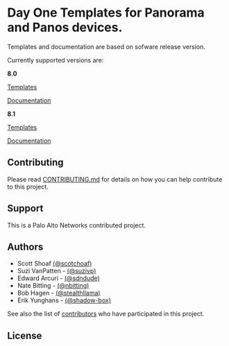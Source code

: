 # Day One Templates for Panorama and Panos devices.

Templates and documentation are based on sofware release version.

Currently supported versions are:

**8.0**

[Templates](https://github.com/PaloAltoNetworks/iron-skillet/tree/panos_v8.0)


[Documentation](https://iron-skillet.readthedocs.io/en/panos_v8.0/)


**8.1**

[Templates](https://github.com/PaloAltoNetworks/iron-skillet/tree/panos_v8.1)


[Documentation](https://iron-skillet.readthedocs.io/en/panos_v8.1/)



## Contributing
Please read [CONTRIBUTING.md](https://github.com/PaloAltoNetworks/iron-skillet/blob/master/CONTRIBUTING.md) for details on how you can help contribute to this project.


## Support
This is a Palo Alto Networks contributed project.


## Authors

* Scott Shoaf [(@scotchoaf)](https://github.com/scotchoaf)
* Suzi VanPatten - [(@suzivp)](https://github.com/suzivp)
* Edward Arcuri - [(@sdndude)](https://github.com/sdndude)
* Nate Bitting - [(@nbitting)](https://github.com/nbitting)
* Bob Hagen - [(@stealthllama)](https://github.com/stealthllama)
* Erik Yunghans - [(@shadow-box)](https://github.com/shadow-box)

See also the list of [contributors](https://github.com/PaloAltoNetworks/iron-skillet/contributors) who have participated in this project.


## License